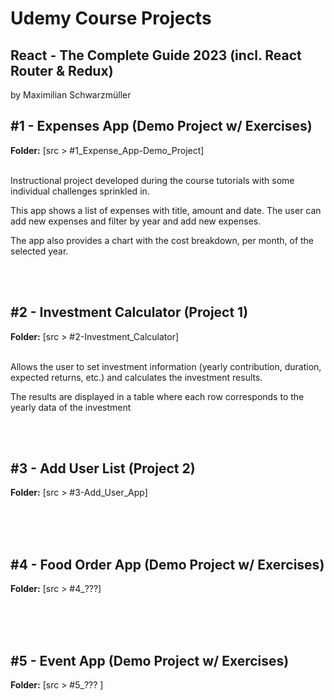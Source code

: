 <h1>Udemy Course Projects</h1> 
<h2>React - The Complete Guide 2023 (incl. React Router & Redux) </h2>by Maximilian Schwarzmüller
 
<br>
<h2> #1 - Expenses App (Demo Project w/ Exercises) </h2>
<strong>Folder:</strong> [src > #1_Expense_App-Demo_Project]
<br><br>
<p>Instructional project developed during the course tutorials with some individual challenges sprinkled in.</p>
<p>This app shows a list of expenses with title, amount and date. The user can add new expenses and filter by year and add new expenses.</p>
<p>The app also provides a chart with the cost breakdown, per month, of the selected year.</p>

<br><br>
<h2> #2 - Investment Calculator (Project 1) </h2>
<strong>Folder:</strong> [src > #2-Investment_Calculator]
<br><br>
<p>Allows the user to set investment information (yearly contribution, duration, expected returns, etc.) and calculates the investment results.</p>
<p>The results are displayed in a table where each row corresponds to the yearly data of the investment</p>


<br><br>
<h2> #3 - Add User List (Project 2) </h2>
<strong>Folder:</strong> [src > #3-Add_User_App]
<br><br>


<br><br>
<h2> #4 - Food Order App (Demo Project w/ Exercises) </h2>
<strong>Folder:</strong> [src > #4_???]
<br><br>


<br><br>
<h2> #5 - Event App (Demo Project w/ Exercises) </h2>
<strong>Folder:</strong> [src > #5_??? ]
<br><br>
